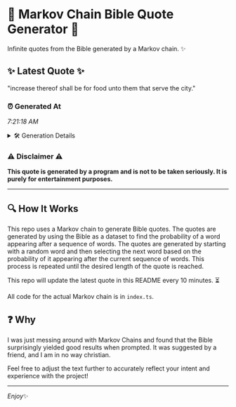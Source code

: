 # 📖 Markov Chain Bible Quote Generator 📖

Infinite quotes from the Bible generated by a Markov chain. ✨

## ✨ Latest Quote ✨
"increase thereof shall be for food unto them that serve the city."

### ⏰ Generated At
*7:21:18 AM*

<details>
    <summary>🛠️ Generation Details</summary>
    <p>
        <strong>🌱 Seed:</strong> increase<br>
        <strong>🔄 Iterations:</strong> 11<br>
        <strong>📜 Context History:</strong><br>[ increase ]: thereof<br>[ increase, thereof ]: shall<br>[ increase, thereof, shall ]: be<br>[ increase, thereof, shall, be ]: for<br>[ increase, thereof, shall, be, for ]: food<br>[ increase, thereof, shall, be, for, food ]: unto<br>[ thereof, shall, be, for, food, unto ]: them<br>[ shall, be, for, food, unto, them ]: that<br>[ be, for, food, unto, them, that ]: serve<br>[ for, food, unto, them, that, serve ]: the<br>[ food, unto, them, that, serve, the ]: city.<br>
    </p>
</details>

### ⚠️ Disclaimer ⚠️
**This quote is generated by a program and is not to be taken seriously. It is purely for entertainment purposes.**

---

## 🔍 How It Works

This repo uses a Markov chain to generate Bible quotes. The quotes are generated by using the Bible as a dataset to find the probability of a word appearing after a sequence of words. The quotes are generated by starting with a random word and then selecting the next word based on the probability of it appearing after the current sequence of words. This process is repeated until the desired length of the quote is reached.

This repo will update the latest quote in this README every 10 minutes. ⏳

All code for the actual Markov chain is in `index.ts`.

## ❓ Why

I was just messing around with Markov Chains and found that the Bible surprisingly yielded good results when prompted. 
It was suggested by a friend, and I am in no way christian.

Feel free to adjust the text further to accurately reflect your intent and experience with the project!

---

*Enjoy*✨
